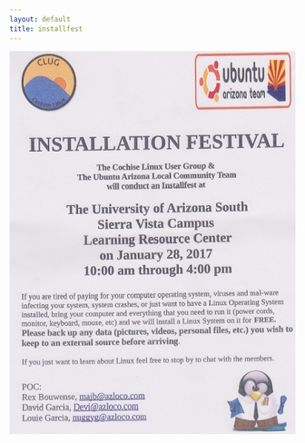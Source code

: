```yaml
---
layout: default
title: installfest
---
```

<p align="center">
<img src="/images/installfest2.jpg">
</p>

